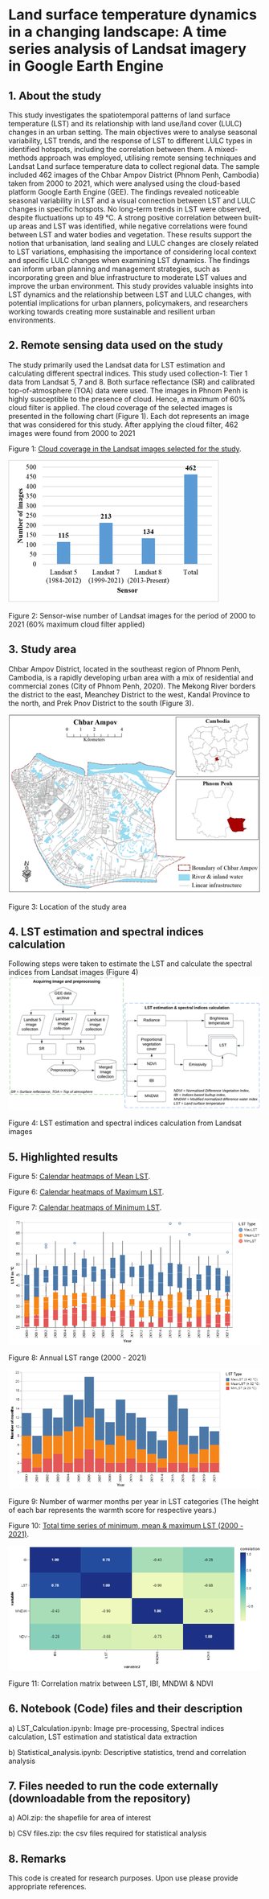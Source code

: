 # Land surface temperature dynamics in a changing landscape: A time series analysis of Landsat imagery in Google Earth Engine

## 1. About the study
This study investigates the spatiotemporal patterns of land surface temperature (LST) and
its relationship with land use/land cover (LULC) changes in an urban setting. The main
objectives were to analyse seasonal variability, LST trends, and the response of LST to
different LULC types in identified hotspots, including the correlation between them. A
mixed-methods approach was employed, utilising remote sensing techniques and Landsat
Land surface temperature data to collect regional data. The sample included 462 images
of the Chbar Ampov District (Phnom Penh, Cambodia) taken from 2000 to 2021, which
were analysed using the cloud-based platform Google Earth Engine (GEE). The findings
revealed noticeable seasonal variability in LST and a visual connection between LST and
LULC changes in specific hotspots. No long-term trends in LST were observed, despite
fluctuations up to 49 °C. A strong positive correlation between built-up areas and LST
was identified, while negative correlations were found between LST and water bodies
and vegetation. These results support the notion that urbanisation, land sealing and LULC
changes are closely related to LST variations, emphasising the importance of considering
local context and specific LULC changes when examining LST dynamics. The findings
can inform urban planning and management strategies, such as incorporating green and
blue infrastructure to moderate LST values and improve the urban environment. This
study provides valuable insights into LST dynamics and the relationship between LST
and LULC changes, with potential implications for urban planners, policymakers, and
researchers working towards creating more sustainable and resilient urban environments.

## 2. Remote sensing data used on the study
The study primarily used the Landsat data for LST estimation and calculating different
spectral indices. This study used collection-1: Tier 1 data from Landsat 5, 7 and 8. Both
surface reflectance (SR) and calibrated top-of-atmosphere (TOA) data were used. The images 
in Phnom Penh is highly susceptible to the presence of cloud. Hence, a
maximum of 60% cloud filter is applied. The cloud coverage of the selected images is
presented in the following chart (Figure 1). Each dot represents an image that was
considered for this study. After applying the cloud filter, 462 images were found from
2000 to 2021

Figure 1: [Cloud coverage in the Landsat images selected for the study](https://mohigeo33.github.io/lst_timeseries/cloud_cover.html).

![Sensor-wise number of Landsat images for the period of 2000 to 2021](number_of_images.png)

Figure 2: Sensor-wise number of Landsat images for the period of 2000 to 2021 (60% maximum cloud filter applied)

## 3. Study area
Chbar Ampov District, located in the southeast region of Phnom Penh, Cambodia, is a rapidly developing urban area 
with a mix of residential and commercial zones (City of Phnom Penh, 2020). The Mekong River borders the district to 
the east, Meanchey District to the west, Kandal Province to the north, and Prek Pnov District to the south (Figure 3).

![Location of the study area](study_area.png)

Figure 3: Location of the study area


## 4. LST estimation and spectral indices calculation
Following steps were taken to estimate the LST and calculate the spectral indices from Landsat images (Figure 4)
![LST estimation and spectral indices calculation from Landsat images](lst_indices_calculation.png)

Figure 4: LST estimation and spectral indices calculation from Landsat images

## 5. Highlighted results

Figure 5: [Calendar heatmaps of Mean LST](https://mohigeo33.github.io/lst_timeseries/calendar_MeanLST.html).

Figure 6: [Calendar heatmaps of Maximum LST](https://mohigeo33.github.io/lst_timeseries/calendar_MaxLST.html).

Figure 7: [Calendar heatmaps of Minimum LST](https://mohigeo33.github.io/lst_timeseries/calendar_MinLST.html).

![Annual LST range (2000 - 2021](Annual_LST_range.png)

Figure 8: Annual LST range (2000 - 2021)

![Warmth score](warmth_score.png)

Figure 9: Number of warmer months per year in LST categories
(The height of each bar represents the warmth score for respective years.)

Figure 10: [Total time series of minimum, mean & maximum LST (2000 - 2021)](https://mohigeo33.github.io/lst_timeseries/LST_trend.html).

![Correlation matrix](correlation_matrix.png)

Figure 11: Correlation matrix between LST, IBI, MNDWI & NDVI

## 6. Notebook (Code) files and their description
a) LST_Calculation.ipynb: Image pre-processing, Spectral indices calculation, LST estimation and statistical data extraction

b) Statistical_analysis.ipynb: Descriptive statistics, trend and correlation analysis

## 7. Files needed to run the code externally (downloadable from the repository)
a) AOI.zip: the shapefile for area of interest

b) CSV files.zip: the csv files required for statistical analysis

## 8. Remarks
This code is created for research purposes. Upon use please provide appropriate references.

